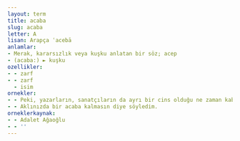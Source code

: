 ```yaml
---
layout: term
title: acaba
slug: acaba
letter: A
lisan: Arapça ʿacebā
anlamlar:
- Merak, kararsızlık veya kuşku anlatan bir söz; acep
- (acaba:) ► kuşku
ozellikler:
- - zarf
- - zarf
  - isim
ornekler:
- - Peki, yazarların, sanatçıların da ayrı bir cins olduğu ne zaman kabul edilecek acaba?
- - Aklınızda bir acaba kalmasın diye söyledim.
orneklerkaynak:
- - Adalet Ağaoğlu
- - ''
---
```

